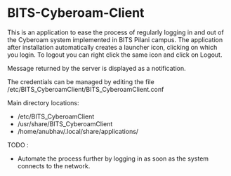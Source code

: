 BITS-Cyberoam-Client
====================

This is an application to ease the process of regularly logging in and out of the Cyberoam system implemented in BITS Pilani campus. The application after installation automatically creates a launcher icon, clicking on which you login. To logout you can right click the same icon and click on Logout.

Message returned by the server is displayed as a notification.

The credentials can be managed by editing the file /etc/BITS_CyberoamClient/BITS_CyberoamClient.conf

Main directory locations:
<ul>
  <li>/etc/BITS_CyberoamClient</li>
  <li>/usr/share/BITS_CyberoamClient</li>
  <li>/home/anubhav/.local/share/applications/</li>
</ul>

TODO :
<ul>
  <li>Automate the process further by logging in as soon as the system connects to the network.</li>
<ul>
